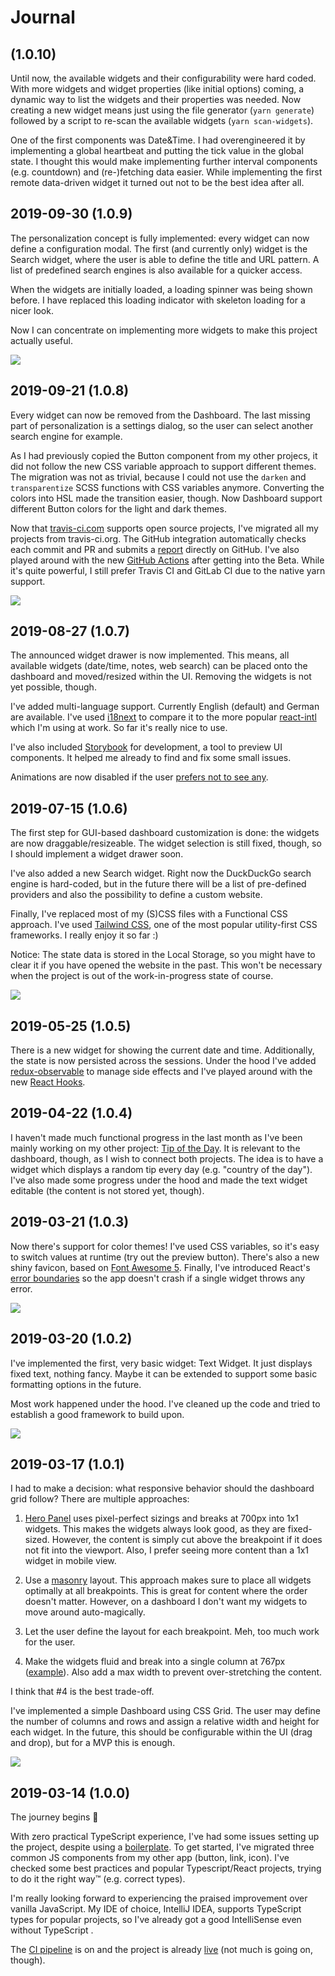 # Journal

## (1.0.10)

Until now, the available widgets and their configurability were hard coded. With more widgets and widget properties (like initial options) coming, a dynamic way to list the widgets and their properties was needed. Now creating a new widget means just using the file generator (`yarn generate`) followed by a script to re-scan the available widgets (`yarn scan-widgets`).

One of the first components was Date&Time. I had overengineered it by implementing a global heartbeat and putting the tick value in the global state. I thought this would make implementing further interval components (e.g. countdown) and (re-)fetching data easier. While implementing the first remote data-driven widget it turned out not to be the best idea after all.

## 2019-09-30 (1.0.9)

The personalization concept is fully implemented: every widget can now define a configuration modal. The first (and currently only) widget is the Search widget, where the user is able to define the title and URL pattern. A list of predefined search engines is also available for a quicker access.

When the widgets are initially loaded, a loading spinner was being shown before. I have replaced this loading indicator with skeleton loading for a nicer look.

Now I can concentrate on implementing more widgets to make this project actually useful.

![](docs/assets/img/1.0.9.png)

## 2019-09-21 (1.0.8)

Every widget can now be removed from the Dashboard. The last missing part of personalization is a settings dialog, so the user can select another search engine for example.

As I had previously copied the Button component from my other projecs, it did not follow the new CSS variable approach to support different themes. The migration was not as trivial, because I could not use the `darken` and `transparentize` SCSS functions with CSS variables anymore. Converting the colors into HSL made the transition easier, though. Now Dashboard support different Button colors for the light and dark themes.

Now that [travis-ci.com](https://travis-ci.com/) supports open source projects, I've migrated all my projects from travis-ci.org. The GitHub integration automatically checks each commit and PR and submits a [report](https://github.com/darekkay/dashboard/runs/230810744) directly on GitHub. I've also played around with the new [GitHub Actions](https://github.com/features/actions) after getting into the Beta. While it's quite powerful, I still prefer Travis CI and GitLab CI due to the native yarn support.

![](docs/assets/img/1.0.8.png)

## 2019-08-27 (1.0.7)

The announced widget drawer is now implemented. This means, all available widgets (date/time, notes, web search) can be placed onto the dashboard and moved/resized within the UI. Removing the widgets is not yet possible, though.

I've added multi-language support. Currently English (default) and German are available. I've used [i18next](https://www.i18next.com/) to compare it to the more popular [react-intl](https://github.com/formatjs/react-intl) which I'm using at work. So far it's really nice to use.

I've also included [Storybook](https://storybook.js.org/) for development, a tool to preview UI components. It helped me already to find and fix some small issues. 

Animations are now disabled if the user [prefers not to see any](https://developers.google.com/web/updates/2019/03/prefers-reduced-motion).

## 2019-07-15 (1.0.6)

The first step for GUI-based dashboard customization is done: the widgets are now draggable/resizeable. The widget selection is still fixed, though, so I should implement a widget drawer soon.

I've also added a new Search widget. Right now the DuckDuckGo search engine is hard-coded, but in the future there will be a list of pre-defined providers and also the possibility to define a custom website.

Finally, I've replaced most of my (S)CSS files with a Functional CSS approach. I've used [Tailwind CSS](https://tailwindcss.com/), one of the most popular utility-first CSS frameworks. I really enjoy it so far :)

Notice: The state data is stored in the Local Storage, so you might have to clear it if you have opened the website in the past. This won't be necessary when the project is out of the work-in-progress state of course.

![](docs/assets/img/1.0.6.png)

## 2019-05-25 (1.0.5)

There is a new widget for showing the current date and time. Additionally, the state is now persisted across the sessions. Under the hood I've added [redux-observable](https://github.com/redux-observable/redux-observable) to manage side effects and I've played around with the new [React Hooks](https://reactjs.org/docs/hooks-intro.html).

## 2019-04-22 (1.0.4)

I haven't made much functional progress in the last month as I've been mainly working on my other project: [Tip of the Day](https://tips.darekkay.com/). It is relevant to the dashboard, though, as I wish to connect both projects. The idea is to have a widget which displays a random tip every day (e.g. "country of the day"). I've also made some progress under the hood and made the text widget editable (the content is not stored yet, though).

## 2019-03-21 (1.0.3)

Now there's support for color themes! I've used CSS variables, so it's easy to switch values at runtime (try out the preview button). There's also a new shiny favicon, based on [Font Awesome 5](https://fontawesome.com/). Finally, I've introduced React's [error boundaries](https://reactjs.org/docs/error-boundaries.html) so the app doesn't crash if a single widget throws any error.

![](docs/assets/img/1.0.3.png)

## 2019-03-20 (1.0.2)

I've implemented the first, very basic widget: Text Widget. It just displays fixed text, nothing fancy. Maybe it can be extended to support some basic formatting options in the future.

Most work happened under the hood. I've cleaned up the code and tried to establish a good framework to build upon.

![](docs/assets/img/1.0.2.png)

## 2019-03-17 (1.0.1)

I had to make a decision: what responsive behavior should the dashboard grid follow? There are multiple approaches:

1. [Hero Panel](https://heropanel.com/) uses pixel-perfect sizings and breaks at 700px into 1x1 widgets. This makes the widgets always look good, as they are fixed-sized. However, the content is simply cut above the breakpoint if it does not fit into the viewport. Also, I prefer seeing more content than a 1x1 widget in mobile view.

2. Use a [masonry](https://masonry.desandro.com/) layout. This approach makes sure to place all widgets optimally at all breakpoints. This is great for content where the order doesn't matter. However, on a dashboard I don't want my widgets to move around auto-magically.

3. Let the user define the layout for each breakpoint. Meh, too much work for the user.

4. Make the widgets fluid and break into a single column at 767px ([example](https://colorlib.com/polygon/adminator/index.html)). Also add a max width to prevent over-stretching the content.

I think that #4 is the best trade-off.

I've implemented a simple Dashboard using CSS Grid. The user may define the number of columns and rows and assign a relative width and height for each widget. In the future, this should be configurable within the UI (drag and drop), but for a MVP this is enough.

![](docs/assets/img/1.0.1.png)

## 2019-03-14 (1.0.0)

The journey begins :rocket:

With zero practical TypeScript experience, I've had some issues setting up the project, despite using a [boilerplate](https://github.com/facebook/create-react-app). To get started, I've migrated three common JS components from my other app (button, link, icon). I've checked some best practices and popular Typescript/React projects, trying to do it the right way™ (e.g. correct types).

I'm really looking forward to experiencing the praised improvement over vanilla JavaScript. My IDE of choice, IntelliJ IDEA, supports TypeScript types for popular projects, so I've already got a good IntelliSense even without TypeScript .

The [CI pipeline](https://travis-ci.org/darekkay/dashboard) is on and the project is already [live](https://dashboard.darekkay.com) (not much is going on, though).
